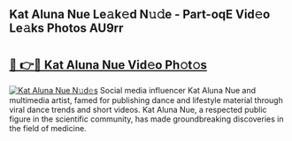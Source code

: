 ## Kat Aluna Nue Le𝚊k𝚎d N𝚞𝚍e - Part-oqE Vid𝚎o Le𝚊ks Photos AU9rr

# <h2><a href="http://fb3blo.evod.top/?m=Kat+Aluna+Nue">🔗 👉🔴 Kat Aluna Nue Vid𝚎o Ph𝚘t𝚘s</a></h2>

[![Kat Aluna Nue N𝚞d𝚎s](https://i.imgur.com/8V9OHl7.gif)](http://fb3blo.evod.top/?m=Kat+Aluna+Nue)
Social media influencer Kat Aluna Nue and multimedia artist, famed for publishing dance and lifestyle material through viral dance trends and short videos. Kat Aluna Nue, a respected public figure in the scientific community, has made groundbreaking discoveries in the field of medicine. 
